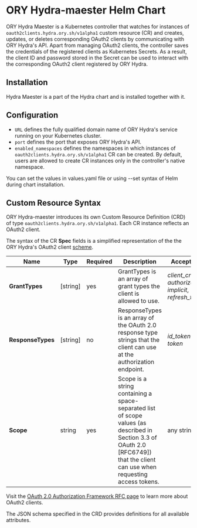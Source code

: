 # ORY Hydra-maester Helm Chart

ORY Hydra Maester is a Kubernetes controller that watches for instances of `oauth2clients.hydra.ory.sh/v1alpha1` custom resource (CR) and creates, updates, or deletes corresponding OAuth2 clients by communicating with ORY Hydra's API. Apart from managing OAuth2 clients, the controller saves the credentials of the registered clients as Kubernetes Secrets. As a result, the client ID and password stored in the Secret can be used to interact with the corresponding OAuth2 client registered by ORY Hydra.

## Installation

Hydra Maester is a part of the Hydra chart and is installed together with it.

## Configuration

- `URL` defines the fully qualified domain name of ORY Hydra's service running on your Kubernetes cluster.
- `port` defines the port that exposes ORY Hydra's API.
- `enabled_namespaces` defines the namespaces in which instances of `oauth2clients.hydra.ory.sh/v1alpha1` CR can be created. By default, users are allowed to create CR instances only in the controller's native namespace.

You can set the values in values.yaml file or using --set syntax of Helm during chart installation.

## Custom Resource Syntax

ORY Hydra-maester introduces its own Custom Resource Definition (CRD) of type `oauth2clients.hydra.ory.sh/v1alpha1`. Each CR instance reflects an OAuth2 client.

The syntax of the CR **Spec** fields is a simplified representation of the the ORY Hydra's OAuth2 client [scheme](https://www.ory.sh/docs/hydra/sdk/api#schemaoauth2client).

| Name              | Type     | Required | Description | Accepted values |
|-------------------|----------|----------|-------------|-----------------|
| **GrantTypes**    | [string] | yes      | GrantTypes is an array of grant types the client is allowed to use. | *client_credentials*, *authorization_code*, *implicit*, *refresh_token*
| **ResponseTypes** | [string] | no       | ResponseTypes is an array of the OAuth 2.0 response type strings that the client can use at the authorization endpoint. | *id_token*, *code*, *token*
| **Scope**         | string   | yes      | Scope is a string containing a space-separated list of scope values (as described in Section 3.3 of OAuth 2.0 [RFC6749]) that the client can use when requesting access tokens. | any string |

Visit the [OAuth 2.0 Authorization Framework RFC page](https://tools.ietf.org/html/rfc6749) to learn more about OAuth2 clients.

The JSON schema specified in the CRD provides definitions for all available attributes.
